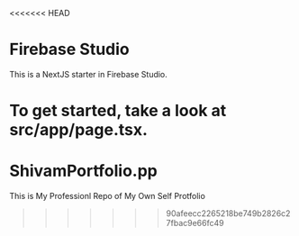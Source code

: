 <<<<<<< HEAD
# Firebase Studio

This is a NextJS starter in Firebase Studio.

To get started, take a look at src/app/page.tsx.
=======
# ShivamPortfolio.pp
This is My Professionl Repo of My Own Self Protfolio
>>>>>>> 90afeecc2265218be749b2826c27fbac9e66fc49
